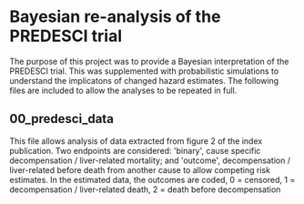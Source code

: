 # Bayesian re-analysis of the PREDESCI trial

The purpose of this project was to provide a Bayesian interpretation of the PREDESCI trial.  This was supplemented with probabilistic simulations to understand the implicatons of changed hazard estimates.  The following files are included to allow the analyses to be repeated in full.

## 00_predesci_data
This file allows analysis of data extracted from figure 2 of the index publication.  Two endpoints are considered: 'binary', cause specific decompensation / liver-related mortality; and 'outcome', decompensation / liver-related before death from another cause to allow competing risk estimates.  In the estimated data, the outcomes are coded, 0 = censored, 1 = decompensation / liver-related death, 2 = death before decompensation